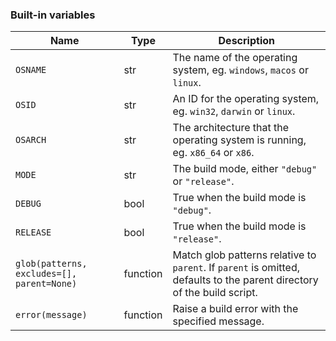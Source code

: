 
### Built-in variables

| Name | Type | Description |
| - | - | - |
| `OSNAME` | str | The name of the operating system, eg. `windows`, `macos` or `linux`. |
| `OSID` | str | An ID for the operating system, eg. `win32`, `darwin` or `linux`. |
| `OSARCH` | str | The architecture that the operating system is running, eg. `x86_64` or `x86`. |
| `MODE` | str | The build mode, either `"debug"` or `"release"`. |
| `DEBUG` | bool | True when the build mode is `"debug"`. |
| `RELEASE` | bool | True when the build mode is `"release"`. |
| `glob(patterns, excludes=[], parent=None)` | function | Match glob patterns relative to `parent`. If `parent` is omitted, defaults to the parent directory of the build script. |
| `error(message)` | function | Raise a build error with the specified message. |
